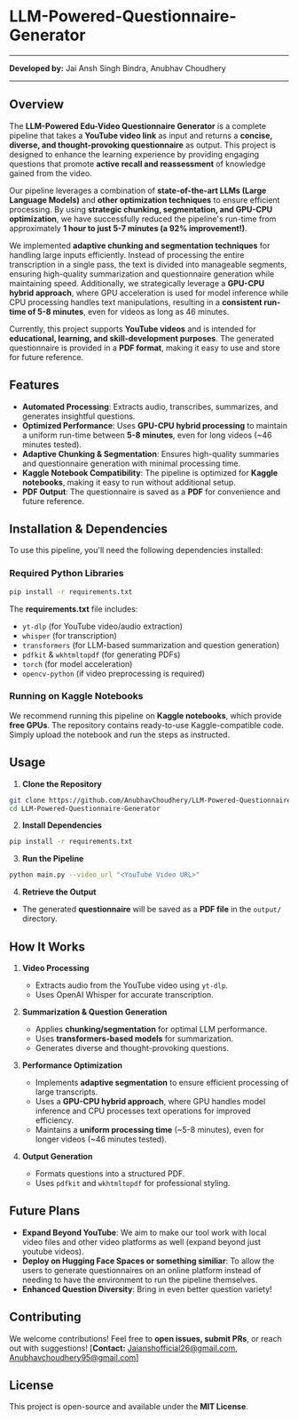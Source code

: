 # LLM-Powered-Questionnaire-Generator

---

**Developed by:** Jai Ansh Singh Bindra, Anubhav Choudhery

---

## Overview

The **LLM-Powered Edu-Video Questionnaire Generator** is a complete pipeline that takes a **YouTube video link** as input and returns a **concise, diverse, and thought-provoking questionnaire** as output. This project is designed to enhance the learning experience by providing engaging questions that promote **active recall and reassessment** of knowledge gained from the video.

Our pipeline leverages a combination of **state-of-the-art LLMs (Large Language Models)** and **other optimization techniques** to ensure efficient processing. By using **strategic chunking, segmentation, and GPU-CPU optimization**, we have successfully reduced the pipeline's run-time from approximately **1 hour to just 5-7 minutes (a 92% improvement!)**. 

We implemented **adaptive chunking and segmentation techniques** for handling large inputs efficiently. Instead of processing the entire transcription in a single pass, the text is divided into manageable segments, ensuring high-quality summarization and questionnaire generation while maintaining speed. Additionally, we strategically leverage a **GPU-CPU hybrid approach**, where GPU acceleration is used for model inference while CPU processing handles text manipulations, resulting in a **consistent run-time of 5-8 minutes**, even for videos as long as 46 minutes.

Currently, this project supports **YouTube videos** and is intended for **educational, learning, and skill-development purposes**. The generated questionnaire is provided in a **PDF format**, making it easy to use and store for future reference.

## Features

- **Automated Processing**: Extracts audio, transcribes, summarizes, and generates insightful questions.
- **Optimized Performance**: Uses **GPU-CPU hybrid processing** to maintain a uniform run-time between **5-8 minutes**, even for long videos (~46 minutes tested).
- **Adaptive Chunking & Segmentation**: Ensures high-quality summaries and questionnaire generation with minimal processing time.
- **Kaggle Notebook Compatibility**: The pipeline is optimized for **Kaggle notebooks**, making it easy to run without additional setup.
- **PDF Output**: The questionnaire is saved as a **PDF** for convenience and future reference.

## Installation & Dependencies

To use this pipeline, you'll need the following dependencies installed:

### Required Python Libraries
```bash
pip install -r requirements.txt
```
The **requirements.txt** file includes:
- `yt-dlp` (for YouTube video/audio extraction)
- `whisper` (for transcription)
- `transformers` (for LLM-based summarization and question generation)
- `pdfkit` & `wkhtmltopdf` (for generating PDFs)
- `torch` (for model acceleration)
- `opencv-python` (if video preprocessing is required)

### Running on Kaggle Notebooks
We recommend running this pipeline on **Kaggle notebooks**, which provide **free GPUs**. The repository contains ready-to-use Kaggle-compatible code. Simply upload the notebook and run the steps as instructed.

## Usage

1. **Clone the Repository**
```bash
git clone https://github.com/AnubhavChoudhery/LLM-Powered-Questionnaire-Generator.git
cd LLM-Powered-Questionnaire-Generator
```

2. **Install Dependencies**
```bash
pip install -r requirements.txt
```

3. **Run the Pipeline**
```bash
python main.py --video_url "<YouTube Video URL>"
```

4. **Retrieve the Output**
- The generated **questionnaire** will be saved as a **PDF file** in the `output/` directory.

## How It Works

1. **Video Processing**
   - Extracts audio from the YouTube video using `yt-dlp`.
   - Uses OpenAI Whisper for accurate transcription.

2. **Summarization & Question Generation**
   - Applies **chunking/segmentation** for optimal LLM performance.
   - Uses **transformers-based models** for summarization.
   - Generates diverse and thought-provoking questions.

3. **Performance Optimization**
   - Implements **adaptive segmentation** to ensure efficient processing of large transcripts.
   - Uses a **GPU-CPU hybrid approach**, where GPU handles model inference and CPU processes text operations for improved efficiency.
   - Maintains a **uniform processing time** (~5-8 minutes), even for longer videos (~46 minutes tested).

4. **Output Generation**
   - Formats questions into a structured PDF.
   - Uses `pdfkit` and `wkhtmltopdf` for professional styling.

## Future Plans
- **Expand Beyond YouTube**: We aim to make our tool work with local video files and other video platforms as well (expand beyond just youtube videos).
- **Deploy on Hugging Face Spaces or something similiar**: To allow the users to generate questionnaires on an online platform instead of needing to have the environment to run the pipeline themselves.
- **Enhanced Question Diversity**: Bring in even better question variety!

## Contributing
We welcome contributions! Feel free to **open issues, submit PRs**, or reach out with suggestions!
[**Contact:** [Jaianshofficial26@gmail.com](mailto:jaianshofficial26@gmail.com), [Anubhavchoudhery95@gmail.com](mailto:anubhavchoudhery95@gmail.com)]

## License
This project is open-source and available under the **MIT License**.
